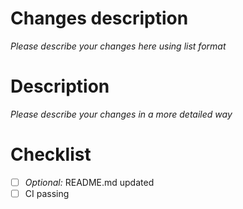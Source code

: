 # Changes description
_Please describe your changes here using list format_

# Description
_Please describe your changes in a more detailed way_

# Checklist

- [ ] _Optional:_ README.md updated
- [ ] CI passing
